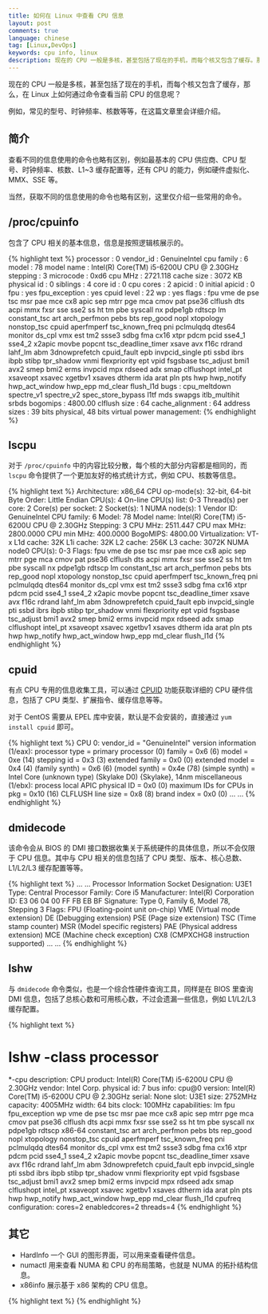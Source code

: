 ```yaml
---
title: 如何在 Linux 中查看 CPU 信息
layout: post
comments: true
language: chinese
tag: [Linux,DevOps]
keywords: cpu info, linux
description: 现在的 CPU 一般是多核，甚至包括了现在的手机，而每个核又包含了缓存。那么，在 Linux 上如何通过命令查看当前 CPU 的信息呢？
---
```


现在的 CPU 一般是多核，甚至包括了现在的手机，而每个核又包含了缓存，那么，在 Linux 上如何通过命令查看当前 CPU 的信息呢？

例如，常见的型号、时钟频率、核数等等，在这篇文章里会详细介绍。

<!-- more -->

## 简介

查看不同的信息使用的命令也略有区别，例如最基本的 CPU 供应商、CPU 型号、时钟频率、核数、L1~3 缓存配置等，还有 CPU 的能力，例如硬件虚拟化、MMX、SSE 等。

当然，获取不同的信息使用的命令也略有区别，这里仅介绍一些常用的命令。

## /proc/cpuinfo

包含了 CPU 相关的基本信息，信息是按照逻辑核展示的。

{% highlight text %}
processor       : 0
vendor_id       : GenuineIntel
cpu family      : 6
model           : 78
model name      : Intel(R) Core(TM) i5-6200U CPU @ 2.30GHz
stepping        : 3
microcode       : 0xd6
cpu MHz         : 2721.118
cache size      : 3072 KB
physical id     : 0
siblings        : 4
core id         : 0
cpu cores       : 2
apicid          : 0
initial apicid  : 0
fpu             : yes
fpu_exception   : yes
cpuid level     : 22
wp              : yes
flags           : fpu vme de pse tsc msr pae mce cx8 apic sep mtrr pge mca cmov pat pse36 clflush dts acpi mmx fxsr sse sse2 ss ht tm pbe syscall nx pdpe1gb rdtscp lm constant_tsc art arch_perfmon pebs bts rep_good nopl xtopology nonstop_tsc cpuid aperfmperf tsc_known_freq pni pclmulqdq dtes64 monitor ds_cpl vmx est tm2 ssse3 sdbg fma cx16 xtpr pdcm pcid sse4_1 sse4_2 x2apic movbe popcnt tsc_deadline_timer xsave avx f16c rdrand lahf_lm abm 3dnowprefetch cpuid_fault epb invpcid_single pti ssbd ibrs ibpb stibp tpr_shadow vnmi flexpriority ept vpid fsgsbase tsc_adjust bmi1 avx2 smep bmi2 erms invpcid mpx rdseed adx smap clflushopt intel_pt xsaveopt xsavec xgetbv1 xsaves dtherm ida arat pln pts hwp hwp_notify hwp_act_window hwp_epp md_clear flush_l1d
bugs            : cpu_meltdown spectre_v1 spectre_v2 spec_store_bypass l1tf mds swapgs itlb_multihit srbds
bogomips        : 4800.00
clflush size    : 64
cache_alignment : 64
address sizes   : 39 bits physical, 48 bits virtual
power management:
{% endhighlight %}

## lscpu

对于 `/proc/cpuinfo` 中的内容比较分散，每个核的大部分内容都是相同的，而 `lscpu` 命令提供了一个更加友好的格式统计方式，例如 CPU、核数等信息。

{% highlight text %}
Architecture:        x86_64
CPU op-mode(s):      32-bit, 64-bit
Byte Order:          Little Endian
CPU(s):              4
On-line CPU(s) list: 0-3
Thread(s) per core:  2
Core(s) per socket:  2
Socket(s):           1
NUMA node(s):        1
Vendor ID:           GenuineIntel
CPU family:          6
Model:               78
Model name:          Intel(R) Core(TM) i5-6200U CPU @ 2.30GHz
Stepping:            3
CPU MHz:             2511.447
CPU max MHz:         2800.0000
CPU min MHz:         400.0000
BogoMIPS:            4800.00
Virtualization:      VT-x
L1d cache:           32K
L1i cache:           32K
L2 cache:            256K
L3 cache:            3072K
NUMA node0 CPU(s):   0-3
Flags:               fpu vme de pse tsc msr pae mce cx8 apic sep mtrr pge mca cmov pat pse36 clflush dts acpi mmx fxsr sse sse2 ss ht tm pbe syscall nx pdpe1gb rdtscp lm constant_tsc art arch_perfmon pebs bts rep_good nopl xtopology nonstop_tsc cpuid aperfmperf tsc_known_freq pni pclmulqdq dtes64 monitor ds_cpl vmx est tm2 ssse3 sdbg fma cx16 xtpr pdcm pcid sse4_1 sse4_2 x2apic movbe popcnt tsc_deadline_timer xsave avx f16c rdrand lahf_lm abm 3dnowprefetch cpuid_fault epb invpcid_single pti ssbd ibrs ibpb stibp tpr_shadow vnmi flexpriority ept vpid fsgsbase tsc_adjust bmi1 avx2 smep bmi2 erms invpcid mpx rdseed adx smap clflushopt intel_pt xsaveopt xsavec xgetbv1 xsaves dtherm ida arat pln pts hwp hwp_notify hwp_act_window hwp_epp md_clear flush_l1d
{% endhighlight %}

## cpuid

有点 CPU 专用的信息收集工具，可以通过 [CPUID](https://en.wikipedia.org/wiki/CPUID) 功能获取详细的 CPU 硬件信息，包括了 CPU 类型、扩展指令、缓存信息等等。

对于 CentOS 需要从 EPEL 库中安装，默认是不会安装的，直接通过 `yum install cpuid` 即可。

{% highlight text %}
CPU 0:
   vendor_id = "GenuineIntel"
   version information (1/eax):
      processor type  = primary processor (0)
      family          = 0x6 (6)
      model           = 0xe (14)
      stepping id     = 0x3 (3)
      extended family = 0x0 (0)
      extended model  = 0x4 (4)
      (family synth)  = 0x6 (6)
      (model synth)   = 0x4e (78)
      (simple synth)  = Intel Core (unknown type) (Skylake D0) {Skylake}, 14nm
   miscellaneous (1/ebx):
      process local APIC physical ID = 0x0 (0)
      maximum IDs for CPUs in pkg    = 0x10 (16)
      CLFLUSH line size              = 0x8 (8)
      brand index                    = 0x0 (0)
... ...
{% endhighlight %}

## dmidecode

该命令会从 BIOS 的 DMI 接口数据收集关于系统硬件的具体信息，所以不会仅限于 CPU 信息。其中与 CPU 相关的信息包括了 CPU 类型、版本、核心总数、L1/L2/L3 缓存配置等等。

{% highlight text %}
... ...
Processor Information
        Socket Designation: U3E1
        Type: Central Processor
        Family: Core i5
        Manufacturer: Intel(R) Corporation
        ID: E3 06 04 00 FF FB EB BF
        Signature: Type 0, Family 6, Model 78, Stepping 3
        Flags:
                FPU (Floating-point unit on-chip)
                VME (Virtual mode extension)
                DE (Debugging extension)
                PSE (Page size extension)
                TSC (Time stamp counter)
                MSR (Model specific registers)
                PAE (Physical address extension)
                MCE (Machine check exception)
                CX8 (CMPXCHG8 instruction supported)
... ...
{% endhighlight %}

## lshw

与 `dmidecode` 命令类似，也是一个综合性硬件查询工具，同样是在 BIOS 里查询 DMI 信息，包括了总核心数和可用核心数，不过会遗漏一些信息，例如 L1/L2/L3 缓存配置。

{% highlight text %}
# lshw -class processor
  *-cpu
       description: CPU
       product: Intel(R) Core(TM) i5-6200U CPU @ 2.30GHz
       vendor: Intel Corp.
       physical id: 7
       bus info: cpu@0
       version: Intel(R) Core(TM) i5-6200U CPU @ 2.30GHz
       serial: None
       slot: U3E1
       size: 2752MHz
       capacity: 4005MHz
       width: 64 bits
       clock: 100MHz
       capabilities: lm fpu fpu_exception wp vme de pse tsc msr pae mce cx8 apic sep mtrr pge mca cmov pat pse36 clflush dts acpi mmx fxsr sse sse2 ss ht tm pbe syscall nx pdpe1gb rdtscp x86-64 constant_tsc art arch_perfmon pebs bts rep_good nopl xtopology nonstop_tsc cpuid aperfmperf tsc_known_freq pni pclmulqdq dtes64 monitor ds_cpl vmx est tm2 ssse3 sdbg fma cx16 xtpr pdcm pcid sse4_1 sse4_2 x2apic movbe popcnt tsc_deadline_timer xsave avx f16c rdrand lahf_lm abm 3dnowprefetch cpuid_fault epb invpcid_single pti ssbd ibrs ibpb stibp tpr_shadow vnmi flexpriority ept vpid fsgsbase tsc_adjust bmi1 avx2 smep bmi2 erms invpcid mpx rdseed adx smap clflushopt intel_pt xsaveopt xsavec xgetbv1 xsaves dtherm ida arat pln pts hwp hwp_notify hwp_act_window hwp_epp md_clear flush_l1d cpufreq
       configuration: cores=2 enabledcores=2 threads=4
{% endhighlight %}


## 其它

* HardInfo 一个 GUI 的图形界面，可以用来查看硬件信息。
* numactl 用来查看 NUMA 和 CPU 的布局策略，也就是 NUMA 的拓扑结构信息。
* x86info 展示基于 x86 架构的 CPU 信息。

{% highlight text %}
{% endhighlight %}
